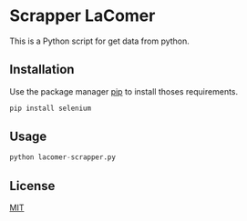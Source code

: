 # Scrapper LaComer

This is a Python script for get data from python.

## Installation

Use the package manager [pip](https://pip.pypa.io/en/stable/) to install thoses requirements.

```bash
pip install selenium
```

## Usage
  
```python
python lacomer-scrapper.py
```

## License

[MIT](https://choosealicense.com/licenses/mit/)